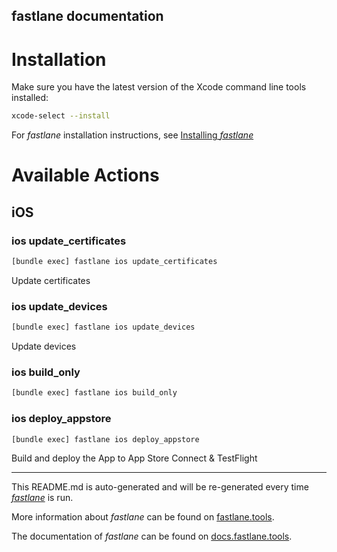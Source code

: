 fastlane documentation
----

# Installation

Make sure you have the latest version of the Xcode command line tools installed:

```sh
xcode-select --install
```

For _fastlane_ installation instructions, see [Installing _fastlane_](https://docs.fastlane.tools/#installing-fastlane)

# Available Actions

## iOS

### ios update_certificates

```sh
[bundle exec] fastlane ios update_certificates
```

Update certificates

### ios update_devices

```sh
[bundle exec] fastlane ios update_devices
```

Update devices

### ios build_only

```sh
[bundle exec] fastlane ios build_only
```



### ios deploy_appstore

```sh
[bundle exec] fastlane ios deploy_appstore
```

 Build and deploy the App to App Store Connect & TestFlight

----

This README.md is auto-generated and will be re-generated every time [_fastlane_](https://fastlane.tools) is run.

More information about _fastlane_ can be found on [fastlane.tools](https://fastlane.tools).

The documentation of _fastlane_ can be found on [docs.fastlane.tools](https://docs.fastlane.tools).
